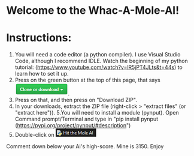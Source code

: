 # Welcome to the Whac-A-Mole-AI!
# Instructions:
1. You will need a code editor (a python compiler). I use Visual Studio Code, although I recommend IDLE. Watch the beginning of my python tutorial: (https://www.youtube.com/watch?v=lR5jPT4JLts&t=44s) to learn how to set it up.
2. Press on the green button at the top of this page, that says ![](clone.png).
3. Press on that, and then press on "Download ZIP".
4. In your downloads, extract the ZIP file (right-click > "extract files" (or "extract here")).
5.You will need to install a module (pynput). Open Command prompt/Terminal and type in "pip install pynput (https://pypi.org/project/pynput/#description")
6. Double-click on !["Whac A Mole Ai.py](hit.png)

Comment down below your Ai's high-score. Mine is 3150.
Enjoy
